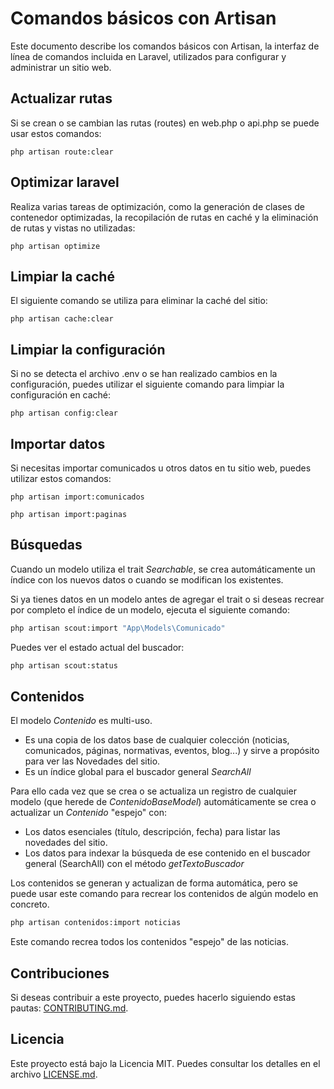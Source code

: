 # Comandos básicos con Artisan

Este documento describe los comandos básicos con Artisan, la interfaz de línea de comandos incluida en Laravel, utilizados para configurar y administrar un sitio web.

## Actualizar rutas

Si se crean o se cambian las rutas (routes) en web.php o api.php se puede usar estos comandos:

```
php artisan route:clear
```

## Optimizar laravel

Realiza varias tareas de optimización, como la generación de clases de contenedor optimizadas, la recopilación de rutas en caché y la eliminación de rutas y vistas no utilizadas:

```
php artisan optimize
```

## Limpiar la caché

El siguiente comando se utiliza para eliminar la caché del sitio:

```
php artisan cache:clear
```

## Limpiar la configuración

Si no se detecta el archivo .env o se han realizado cambios en la configuración, puedes utilizar el siguiente comando para limpiar la configuración en caché:

```
php artisan config:clear
```

## Importar datos

Si necesitas importar comunicados u otros datos en tu sitio web, puedes utilizar estos comandos:

```
php artisan import:comunicados
```

```
php artisan import:paginas
```

## Búsquedas

Cuando un modelo utiliza el trait _Searchable_, se crea automáticamente un índice con los nuevos datos o cuando se modifican los existentes.

Si ya tienes datos en un modelo antes de agregar el trait o si deseas recrear por completo el índice de un modelo, ejecuta el siguiente comando:

```bash
php artisan scout:import "App\Models\Comunicado"
```

Puedes ver el estado actual del buscador:
 
```bash
php artisan scout:status
```

## Contenidos

El modelo _Contenido_ es multi-uso. 

- Es una copia de los datos base de cualquier colección (noticias, comunicados, páginas, normativas, eventos, blog...) y sirve a propósito para ver las Novedades del sitio.
- Es un índice global para el buscador general _SearchAll_

Para ello cada vez que se crea o se actualiza un registro de cualquier modelo (que herede de _ContenidoBaseModel_) automáticamente se crea o actualizar un _Contenido_ "espejo" con:

- Los datos esenciales (título, descripción, fecha) para listar las novedades del sitio.
- Los datos para indexar la búsqueda de ese contenido en el buscador general (SearchAll) con el método _getTextoBuscador_


Los contenidos se generan y actualizan de forma automática, pero se puede usar este comando para recrear los contenidos de algún modelo en concreto.

```bash
php artisan contenidos:import noticias
```

Este comando recrea todos los contenidos "espejo" de las noticias.


## Contribuciones

Si deseas contribuir a este proyecto, puedes hacerlo siguiendo estas pautas: [CONTRIBUTING.md](link-to-contributing-md).

## Licencia

Este proyecto está bajo la Licencia MIT. Puedes consultar los detalles en el archivo [LICENSE.md](link-to-license-md).

